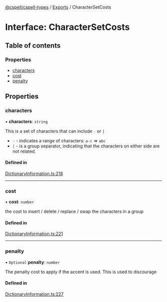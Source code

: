 [@cspell/cspell-types](../README.md) / [Exports](../modules.md) / CharacterSetCosts

# Interface: CharacterSetCosts

## Table of contents

### Properties

- [characters](CharacterSetCosts.md#characters)
- [cost](CharacterSetCosts.md#cost)
- [penalty](CharacterSetCosts.md#penalty)

## Properties

### characters

• **characters**: `string`

This is a set of characters that can include `-` or `|`
- `-` - indicates a range of characters: `a-c` => `abc`
- `|` - is a group separator, indicating that the characters on either side
   are not related.

#### Defined in

[DictionaryInformation.ts:218](https://github.com/streetsidesoftware/cspell/blob/9347337/packages/cspell-types/src/DictionaryInformation.ts#L218)

___

### cost

• **cost**: `number`

the cost to insert / delete / replace / swap the characters in a group

#### Defined in

[DictionaryInformation.ts:221](https://github.com/streetsidesoftware/cspell/blob/9347337/packages/cspell-types/src/DictionaryInformation.ts#L221)

___

### penalty

• `Optional` **penalty**: `number`

The penalty cost to apply if the accent is used.
This is used to discourage

#### Defined in

[DictionaryInformation.ts:227](https://github.com/streetsidesoftware/cspell/blob/9347337/packages/cspell-types/src/DictionaryInformation.ts#L227)
